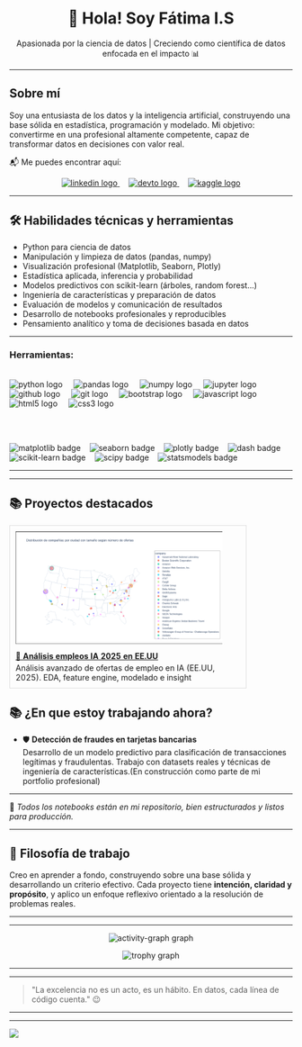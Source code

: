 <h1 align="center">👋 Hola! Soy Fátima I.S</h1>
<p align="center">
  Apasionada por la ciencia de datos | Creciendo como científica de datos enfocada en el impacto 📊
</p>

---

## Sobre mí
Soy una entusiasta de los datos y la inteligencia artificial, construyendo una base sólida en estadística, programación y modelado. Mi objetivo: convertirme en una profesional altamente competente, capaz de transformar datos en decisiones con valor real.

📬 Me puedes encontrar aquí:
<div align="center">
  <a href="https://www.linkedin.com/in/kumiko-aisaka" target="_blank" style="margin: 0 8px;">
    <img src="https://img.shields.io/static/v1?message=LinkedIn&logo=linkedin&label=&color=0077B5&logoColor=white&labelColor=&style=for-the-badge" height="25" alt="linkedin logo" />
  </a>
  <a href="https://dev.to/kumichin" target="_blank" style="margin: 0 8px;">
    <img src="https://img.shields.io/static/v1?message=dev.to&logo=dev.to&label=&color=0A0A0A&logoColor=white&labelColor=&style=for-the-badge" height="25" alt="devto logo" />
  </a>
  <a href="https://www.kaggle.com/fatimais" target="_blank" style="margin: 0 8px;">
    <img src="https://img.shields.io/static/v1?message=Kaggle&logo=kaggle&label=&color=20BEFF&logoColor=white&labelColor=&style=for-the-badge" height="25" alt="kaggle logo" />
  </a>
</div>




---

## 🛠️ Habilidades técnicas y herramientas

- Python para ciencia de datos
- Manipulación y limpieza de datos (pandas, numpy)
- Visualización profesional (Matplotlib, Seaborn, Plotly)
- Estadística aplicada, inferencia y probabilidad
- Modelos predictivos con scikit-learn (árboles, random forest...)
- Ingeniería de características y preparación de datos
- Evaluación de modelos y comunicación de resultados
- Desarrollo de notebooks profesionales y reproducibles
- Pensamiento analítico y toma de decisiones basada en datos

---

### Herramientas:

<br clear="both">

<div align="left">

  <!-- 🚀 Bloque superior: Iconos Devicons -->
  <img src="https://skillicons.dev/icons?i=py" height="60" alt="python logo" />
  <img width="12" />
  <img src="https://cdn.jsdelivr.net/gh/devicons/devicon/icons/pandas/pandas-original.svg" height="60" alt="pandas logo" />
  <img width="12" />
  <img src="https://cdn.jsdelivr.net/gh/devicons/devicon/icons/numpy/numpy-original.svg" height="60" alt="numpy logo" />
  <img width="12" />
  <img src="https://cdn.jsdelivr.net/gh/devicons/devicon/icons/jupyter/jupyter-original.svg" height="60" alt="jupyter logo" />
  <img width="12" />
  <img src="https://skillicons.dev/icons?i=github" height="60" alt="github logo" />
  <img width="12" />
  <img src="https://cdn.jsdelivr.net/gh/devicons/devicon/icons/git/git-original.svg" height="60" alt="git logo" />
  <img width="12" />
  <img src="https://cdn.jsdelivr.net/gh/devicons/devicon/icons/bootstrap/bootstrap-original.svg" height="60" alt="bootstrap logo" />
  <img width="12" />
  <img src="https://cdn.jsdelivr.net/gh/devicons/devicon/icons/javascript/javascript-original.svg" height="60" alt="javascript logo" />
  <img width="12" />
  <img src="https://cdn.jsdelivr.net/gh/devicons/devicon/icons/html5/html5-original.svg" height="60" alt="html5 logo" />
  <img width="12" />
  <img src="https://cdn.jsdelivr.net/gh/devicons/devicon/icons/css3/css3-original.svg" height="60" alt="css3 logo" />

  <br><br>

  <!-- 📦 Bloque inferior: Badges -->
  <img src="https://img.shields.io/badge/Matplotlib-000000?style=for-the-badge&logo=python&logoColor=white" height="30" alt="matplotlib badge" />
  <img width="8" />
  <img src="https://img.shields.io/badge/Seaborn-4B8BBE?style=for-the-badge&logo=python&logoColor=white" height="30" alt="seaborn badge" />
  <img width="8" />
  <img src="https://img.shields.io/badge/Plotly-3F4F75?style=for-the-badge&logo=plotly&logoColor=white" height="30" alt="plotly badge" />
  <img width="8" />
  <img src="https://img.shields.io/badge/Dash-3F4F75?style=for-the-badge&logo=python&logoColor=white" height="30" alt="dash badge" />
  <img width="8" />
  <img src="https://img.shields.io/badge/scikit--learn-F7931E?style=for-the-badge&logo=scikit-learn&logoColor=white" height="30" alt="scikit-learn badge" />
  <img width="8" />
  <img src="https://img.shields.io/badge/SciPy-8CAAE6?style=for-the-badge&logo=python&logoColor=white" height="30" alt="scipy badge" />
  <img width="8" />
  <img src="https://img.shields.io/badge/Statsmodels-5C5C5C?style=for-the-badge&logo=python&logoColor=white" height="30" alt="statsmodels badge" />

</div>

---
---

## 📚 Proyectos destacados

<table>
  <tr>
     <td align="left" valign="top" width="400" style="border:1px solid #ddd; border-radius:20px; padding:10px;">
      <a href="https://github.com/kumichin/Analisis-empleos-ia-2025">
        <img src="https://raw.githubusercontent.com/kumichin/Analisis-empleos-ia-2025/main/img/Distribuci%C3%B3n_de_compa%C3%B1ias_por_ciudad_con_tama%C3%B1o_seg%C3%BAn_n%C3%BAmero_de_ofertas.png" height="200"alt="Distribución de compañias por ciudad" />
      </a>
      <h4 style="margin: 10px 0 4px 0;">
        <a href="https://github.com/kumichin/Analisis-empleos-ia-2025">🔗 Análisis empleos IA 2025 en EE.UU</a>
      </h4>
      <p style="margin: 0; font-size: 14px;">
     Análisis avanzado de ofertas de empleo en IA (EE.UU, 2025). EDA, feature engine, modelado e insight
      </p>
    </td>
<!--  
    <td align="center" valign="top" width="220">
      <a href="https://github.com/tu_usuario/proyecto-chatbot-ia">
        <img src="https://github.com/tu_usuario/proyecto-chatbot-ia/raw/main/demo.gif" width="200" alt="Proyecto Chatbot IA" />
      </a>
      <br/>
      <a href="https://github.com/tu_usuario/proyecto-chatbot-ia"><b>Proyecto Chatbot IA</b></a>
      <br/>
      Chatbot con NLP y modelos generativos para atención al cliente.
    </td>
    <td align="center" valign="top" width="220">
      <a href="https://github.com/tu_usuario/proyecto-dashboard-ventas">
        <img src="https://github.com/tu_usuario/proyecto-dashboard-ventas/raw/main/dashboard.png" width="200" alt="Dashboard de Ventas" />
      </a>
      <br/>
      <a href="https://github.com/tu_usuario/proyecto-dashboard-ventas"><b>Dashboard de Ventas</b></a>
      <br/>
      Visualización interactiva con Plotly y Streamlit.
    </td> -->
  </tr>
</table>

  ## 📚 ¿En que estoy trabajando ahora?
  
- 🛡️ **Detección de fraudes en tarjetas bancarias**  
  Desarrollo de un modelo predictivo para clasificación de transacciones legítimas y fraudulentas. Trabajo con datasets reales y técnicas de ingeniería de características.(En construcción como parte de mi portfolio profesional)


---

🔗 *Todos los notebooks están en mi repositorio, bien estructurados y listos para producción.*

---

## 🌱 Filosofía de trabajo
Creo en aprender a fondo, construyendo sobre una base sólida y desarrollando un criterio efectivo. Cada proyecto tiene **intención, claridad y propósito**, y aplico un enfoque reflexivo orientado a la resolución de problemas reales.

---



---

<div align="center">
  <img src="https://github-readme-activity-graph.vercel.app/graph?username=kumichin&radius=16&theme=tokyo-night&area=true&hide_border=false&hide_title=true" height="300" alt="activity-graph graph" />
  <p></p>
  <p></p>
  <img src="https://github-profile-trophy.vercel.app/?username=kumichin&theme=tokyonight&row=1&column=6&margin-w=8&margin-h=8&no-bg=false&no-frame=false" height="150" alt="trophy graph" />
</div>


---
---
> "La excelencia no es un acto, es un hábito. En datos, cada línea de código cuenta." 😉
---
---


 ![](https://komarev.com/ghpvc/?username=kumichin&color=006bed)

